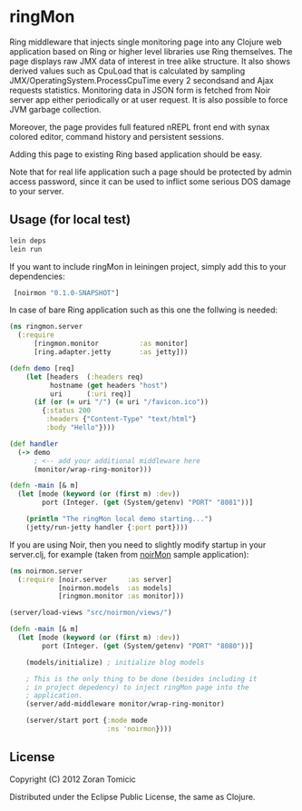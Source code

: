 # ringMon


Ring middleware that injects single monitoring page into any Clojure web application
based on Ring or higher level libraries use Ring themselves.
The page displays raw JMX data of interest in tree alike structure. It also shows
derived values such as CpuLoad that is calculated by sampling JMX/OperatingSystem.ProcessCpuTime every
2 secondsand and Ajax requests statistics.
Monitoring data in JSON form is fetched from Noir server app either periodically or at user request.
It is also possible to force JVM garbage collection.

Moreover, the page provides full featured nREPL front end with synax colored editor, command history and persistent sessions.

Adding this page to existing Ring based application should be easy.

Note that for real life application such a page should be protected by admin access password, since it can
be used to inflict some serious DOS damage to your server.

## Usage (for local test)

```bash
lein deps
lein run
```
If you want to include ringMon in leiningen project, simply add this to your dependencies:

```clojure
 [noirmon "0.1.0-SNAPSHOT"]
```

In case of bare Ring application such as this one the follwing is needed:

```clojure
(ns ringmon.server
  (:require
      [ringmon.monitor          :as monitor]
      [ring.adapter.jetty       :as jetty]))

(defn demo [req]
    (let [headers  (:headers req)
          hostname (get headers "host")
          uri      (:uri req)]
      (if (or (= uri "/") (= uri "/favicon.ico"))
        {:status 200
         :headers {"Content-Type" "text/html"}
         :body "Hello"})))

(def handler
  (-> demo
      ; <-- add your additional middleware here
      (monitor/wrap-ring-monitor)))

(defn -main [& m]
  (let [mode (keyword (or (first m) :dev))
        port (Integer. (get (System/getenv) "PORT" "8081"))]

    (println "The ringMon local demo starting...")
    (jetty/run-jetty handler {:port port})))
```

If you are using Noir, then you need to slightly modify startup in your server.clj,
for example (taken from [noirMon](https://github.com/zoka/noirMon) sample application):

```clojure
(ns noirmon.server
  (:require [noir.server     :as server]
            [noirmon.models  :as models]
            [ringmon.monitor :as monitor]))

(server/load-views "src/noirmon/views/")

(defn -main [& m]
  (let [mode (keyword (or (first m) :dev))
        port (Integer. (get (System/getenv) "PORT" "8080"))]

    (models/initialize) ; initialize blog models

    ; This is the only thing to be done (besides including it
    ; in project depedency) to inject ringMon page into the
    ; application.
    (server/add-middleware monitor/wrap-ring-monitor)

    (server/start port {:mode mode
                        :ns 'noirmon})))
```


## License

Copyright (C) 2012 Zoran Tomicic

Distributed under the Eclipse Public License, the same as Clojure.

